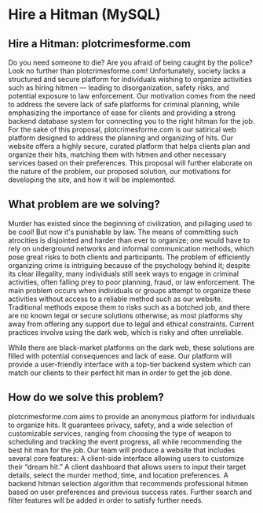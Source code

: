 # Hire a Hitman (MySQL)

## Hire a Hitman: plotcrimesforme.com 
Do you need someone to die? Are you afraid of being caught by the police? Look no further than plotcrimesforme.com! 
Unfortunately, society lacks a structured and secure platform for individuals wishing to organize activities such as hiring hitmen — leading to disorganization, safety risks, and potential exposure to law enforcement. Our motivation comes from the need to address the severe lack of safe platforms for criminal planning, while emphasizing the importance of ease for clients and providing a strong backend database system for connecting you to the right hitman for the job. 
For the sake of this proposal, plotcrimesforme.com is our satirical web platform designed to address the planning and organizing of hits. Our website offers a highly secure, curated platform that helps clients plan and organize their hits, matching them with hitmen and other necessary services based on their preferences.
This proposal will further elaborate on the nature of the problem, our proposed solution, our motivations for developing the site, and how it will be implemented. 

## What problem are we solving?
Murder has existed since the beginning of civilization, and pillaging used to be cool! But now it's punishable by law. The means of committing such atrocities is disjointed and harder than ever to organize; one would have to rely on underground networks and informal communication methods, which pose great risks to both clients and participants. 
The problem of efficiently organizing crime is intriguing because of the psychology behind it; despite its clear illegality, many individuals still seek ways to engage in criminal activities, often falling prey to poor planning, fraud, or law enforcement. 
The main problem occurs when individuals or groups attempt to organize these activities without access to a reliable method such as our website. Traditional methods expose them to risks such as a botched job, and there are no known legal or secure solutions otherwise, as most platforms shy away from offering any support due to legal and ethical constraints. Current practices involve using the dark web, which is risky and often unreliable. 

While there are black-market platforms on the dark web, these solutions are filled with potential consequences and lack of ease. Our platform will provide a user-friendly interface with a top-tier backend system which can match our clients to their perfect hit man in order to get the job done. 

## How do we solve this problem?
plotcrimesforme.com aims to provide an anonymous platform for individuals to organize hits. It guarantees privacy, safety, and a wide selection of customizable services, ranging from choosing the type of weapon to scheduling and tracking the event progress, all while recommending the best hit man for the job. 
Our team will produce a website that includes several core features:
A client-side interface allowing users to customize their “dream hit.”
A client dashboard that allows users to input their target details, select the murder method, time, and location preferences. 
A backend hitman selection algorithm that recommends professional hitmen based on user preferences and previous success rates. 
Further search and filter features will be added in order to satisfy further needs.

